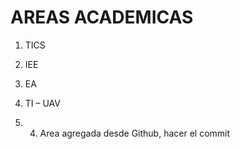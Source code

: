 # AREAS ACADEMICAS
1. TICS
2. IEE
3. EA

4. TI – UAV 
4. 4. Area agregada desde Github, hacer el commit
